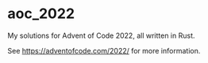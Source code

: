 # aoc_2022
My solutions for Advent of Code 2022, all written in Rust. 

See https://adventofcode.com/2022/ for more information.
